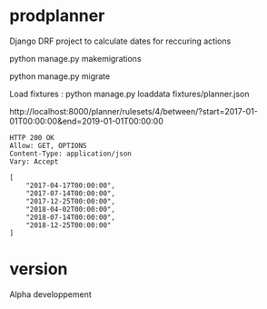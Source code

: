 prodplanner
===========


Django DRF project to calculate dates for reccuring actions

python manage.py makemigrations

python manage.py migrate

Load fixtures : python manage.py loaddata fixtures/planner.json

http://localhost:8000/planner/rulesets/4/between/?start=2017-01-01T00:00:00&end=2019-01-01T00:00:00

```
HTTP 200 OK
Allow: GET, OPTIONS
Content-Type: application/json
Vary: Accept

[
    "2017-04-17T00:00:00",
    "2017-07-14T00:00:00",
    "2017-12-25T00:00:00",
    "2018-04-02T00:00:00",
    "2018-07-14T00:00:00",
    "2018-12-25T00:00:00"
]
```

# version
Alpha developpement
